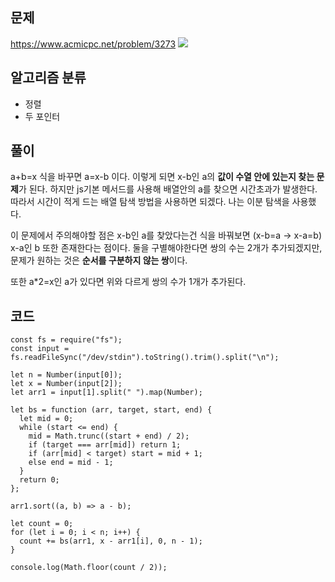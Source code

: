 ## 문제
https://www.acmicpc.net/problem/3273
![](https://velog.velcdn.com/images/pakxe/post/036a99df-3563-4282-9b07-278f22b0d0d6/image.png)

## 알고리즘 분류
- 정렬
- 두 포인터

## 풀이
a+b=x 식을 바꾸면 a=x-b 이다. 
이렇게 되면 x-b인 a의 **값이 수열 안에 있는지 찾는 문제**가 된다. 
하지만 js기본 메서드를 사용해 배열안의 a를 찾으면 시간초과가 발생한다. 
따라서 시간이 적게 드는 배열 탐색 방법을 사용하면 되겠다.
나는 이분 탐색을 사용했다.

이 문제에서 주의해야할 점은 
x-b인 a를 찾았다는건 식을 바꿔보면 (x-b=a -> x-a=b) x-a인 b 또한 존재한다는 점이다. 둘을 구별해야한다면 쌍의 수는 2개가 추가되겠지만, 문제가 원하는 것은 **순서를 구분하지 않는 쌍**이다.

또한 a*2=x인 a가 있다면 위와 다르게 쌍의 수가 1개가 추가된다.

## 코드
```
const fs = require("fs");
const input = fs.readFileSync("/dev/stdin").toString().trim().split("\n");

let n = Number(input[0]);
let x = Number(input[2]);
let arr1 = input[1].split(" ").map(Number);

let bs = function (arr, target, start, end) {
  let mid = 0;
  while (start <= end) {
    mid = Math.trunc((start + end) / 2);
    if (target === arr[mid]) return 1;
    if (arr[mid] < target) start = mid + 1;
    else end = mid - 1;
  }
  return 0;
};

arr1.sort((a, b) => a - b);

let count = 0;
for (let i = 0; i < n; i++) {
  count += bs(arr1, x - arr1[i], 0, n - 1);
}

console.log(Math.floor(count / 2));

```


